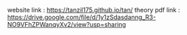 website link : https://tanzil175.github.io/tan/
theory pdf link : https://drive.google.com/file/d/1y1zSdasdanng_R3-NO9VFhZPWanqyXv2/view?usp=sharing 
